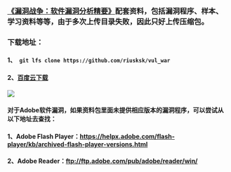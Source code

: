 ### [《漏洞战争：软件漏洞分析精要》](http://product.china-pub.com/4971073#qy)配套资料，包括漏洞程序、样本、学习资料等等，由于多次上传目录失败，因此只好上传压缩包。
### 下载地址：
#### 1、` git lfs clone https://github.com/riusksk/vul_war`
#### 2、[百度云下载](http://pan.baidu.com/s/1pKBjEiB)

![](http://ww2.sinaimg.cn/large/7503f661gw1f5r5youazhj20tl0igtei.jpg)

#### 对于Adobe软件漏洞，如果资料包里面未提供相应版本的漏洞程序，可以尝试从以下地址去查找：
#### 1、Adobe Flash Player：https://helpx.adobe.com/flash-player/kb/archived-flash-player-versions.html
#### 2、Adobe Reader：ftp://ftp.adobe.com/pub/adobe/reader/win/

